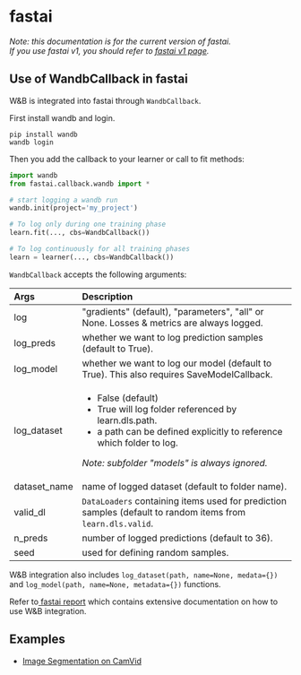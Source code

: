 # fastai

_Note: this documentation is for the current version of fastai.  
If you use fastai v1, you should refer to_ [_fastai v1 page_](fastai.md)_._

## Use of WandbCallback in fastai

W&B is integrated into fastai through `WandbCallback`.

First install wandb and login.

```text
pip install wandb
wandb login
```

Then you add the callback to your learner or call to fit methods:

```python
import wandb
from fastai.callback.wandb import *

# start logging a wandb run
wandb.init(project='my_project')

# To log only during one training phase
learn.fit(..., cbs=WandbCallback())

# To log continuously for all training phases
learn = learner(..., cbs=WandbCallback())
```

`WandbCallback` accepts the following arguments:

<table>
  <thead>
    <tr>
      <th style="text-align:left">Args</th>
      <th style="text-align:left">Description</th>
    </tr>
  </thead>
  <tbody>
    <tr>
      <td style="text-align:left">log</td>
      <td style="text-align:left">&quot;gradients&quot; (default), &quot;parameters&quot;, &quot;all&quot;
        or None. Losses &amp; metrics are always logged.</td>
    </tr>
    <tr>
      <td style="text-align:left">log_preds</td>
      <td style="text-align:left">whether we want to log prediction samples (default to True).</td>
    </tr>
    <tr>
      <td style="text-align:left">log_model</td>
      <td style="text-align:left">whether we want to log our model (default to True). This also requires
        SaveModelCallback.</td>
    </tr>
    <tr>
      <td style="text-align:left">log_dataset</td>
      <td style="text-align:left">
        <ul>
          <li>False (default)</li>
          <li>True will log folder referenced by learn.dls.path.</li>
          <li>a path can be defined explicitly to reference which folder to log.</li>
        </ul>
        <p><em>Note: subfolder &quot;models&quot; is always ignored.</em>
        </p>
      </td>
    </tr>
    <tr>
      <td style="text-align:left">dataset_name</td>
      <td style="text-align:left">name of logged dataset (default to folder name).</td>
    </tr>
    <tr>
      <td style="text-align:left">valid_dl</td>
      <td style="text-align:left"><code>DataLoaders</code> containing items used for prediction samples (default
        to random items from <code>learn.dls.valid</code>.</td>
    </tr>
    <tr>
      <td style="text-align:left">n_preds</td>
      <td style="text-align:left">number of logged predictions (default to 36).</td>
    </tr>
    <tr>
      <td style="text-align:left">seed</td>
      <td style="text-align:left">used for defining random samples.</td>
    </tr>
  </tbody>
</table>

W&B integration also includes `log_dataset(path, name=None, medata={})` and `log_model(path, name=None, metadata={})` functions.

Refer to[ fastai report](https://app.wandb.ai/borisd13/demo_config/reports/Compare-monitor-fastai-models--Vmlldzo4MzAyNA) which contains extensive documentation on how to use W&B integration.

## Examples

* [Image Segmentation on CamVid](https://colab.research.google.com/gist/borisdayma/6b83c8b7078610d71708b036421a3591/fastai-wandbcallback.ipynb)

